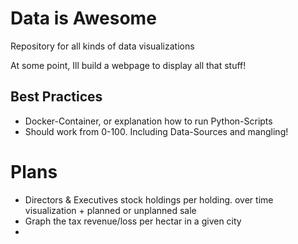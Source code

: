 # Data is Awesome
Repository for all kinds of data visualizations

At some point, Ill build a webpage to display all that stuff!

## Best Practices
- Docker-Container, or explanation how to run Python-Scripts
- Should work from 0-100. Including Data-Sources and mangling!


# Plans
- Directors & Executives stock holdings per holding. over time visualization + planned or unplanned sale
- Graph the tax revenue/loss per hectar in a given city
- 

